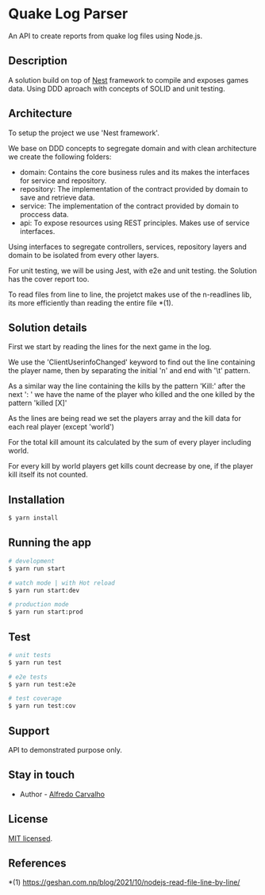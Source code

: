 # Quake Log Parser

An API to create reports from quake log files using Node.js.

## Description

A solution build on top of [Nest](https://github.com/nestjs/nest) framework to compile and exposes games data. Using DDD aproach with concepts of SOLID and unit testing.

## Architecture

To setup the project we use 'Nest framework'.

We base on DDD concepts to segregate domain and with clean architecture we create the following folders:

- domain: Contains the core business rules and its makes the interfaces for service and repository.
- repository: The implementation of the contract provided by domain to save and retrieve data.
- service: The implementation of the contract provided by domain to proccess data.
- api: To expose resources using REST principles. Makes use of service interfaces.

Using interfaces to segregate controllers, services, repository layers and domain to be isolated from every other layers.

For unit testing, we will be using Jest, with e2e and unit testing. the Solution has the cover report too.

To read files from line to line, the projetct makes use of the n-readlines lib, its more efficiently than reading the entire file *(1).

## Solution details

First we start by reading the lines for the next game in the log.

We use the 'ClientUserinfoChanged' keyword to find out the line containing the player name, then by separating the initial 'n\' and end with '\t' pattern.

As a similar way the line containing the kills by the pattern 'Kill:' after the next ': ' we have the name of the player who killed and the one killed by the pattern 'killed [X]'

As the lines are being read we set the players array and the kill data for each real player (except 'world')

For the total kill amount its calculated by the sum of every player including world. 

For every kill by world players get kills count decrease by one, if the player kill itself its not counted.


## Installation

```bash
$ yarn install
```

## Running the app

```bash
# development
$ yarn run start

# watch mode | with Hot reload
$ yarn run start:dev

# production mode
$ yarn run start:prod
```

## Test

```bash
# unit tests
$ yarn run test

# e2e tests
$ yarn run test:e2e

# test coverage
$ yarn run test:cov
```

## Support

API to demonstrated purpose only.

## Stay in touch

- Author - [Alfredo Carvalho](www.linkedin.com/in/alfredo-carvalho-neto)

## License

[MIT licensed](LICENSE).

## References

*(1) https://geshan.com.np/blog/2021/10/nodejs-read-file-line-by-line/

